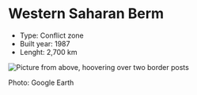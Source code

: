 # Western Saharan Berm
* Type: Conflict zone 
* Built year: 1987
* Lenght: 2,700 km 

![Picture from above, hoovering over two border posts](http://c1.staticflickr.com/1/104/260511894_94352fe4a0_z.jpg?zz=1%22%20class=%22main-photo%22%20onload=%22registerFirstPhoto(this)%22%20alt=%22Forts%20on%20Moroccan%20wall%20or%20&quot;Berm&quot;%20|%20by%20Western%20Sahara%20Project%22%3E)

Photo: Google Earth
